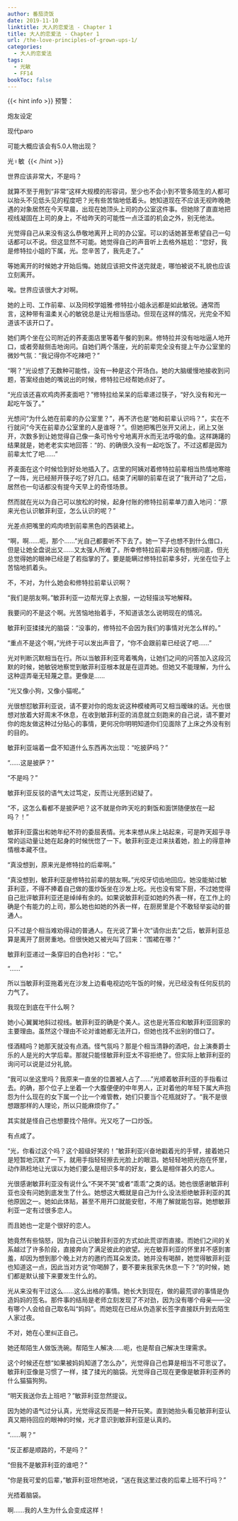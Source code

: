 ```yaml
---
author: 番茄烫饭
date: 2019-11-10
linktitle: 大人的恋爱法 - Chapter 1
title: 大人的恋爱法 - Chapter 1
url: /the-love-principles-of-grown-ups-1/
categories:
  - 大人的恋爱法
tags:
  - 光敏
  - FF14
bookToc: false
---
```


{{< hint info >}}
预警：

炮友设定 

现代paro

可能大概应该会有5.0人物出现？

光♀敏 
{{< /hint >}}

<!--more-->


世界应该非常大，不是吗？

就算不至于用到“非常”这样大规模的形容词，至少也不会小到不管多陌生的人都可以抬头不见低头见的程度吧？光有些苦恼地低着头。她知道现在不应该无视昨晚艳遇的对象居然在今天早晨，出现在她顶头上司的办公室这件事。但她除了直直地把视线凝固在上司的身上，不给昨天的可能性一点泛滥的机会之外，别无他法。

光觉得自己从来没有这么恭敬地离开上司的办公室。可以的话她甚至希望自己一句话都可以不说。但这显然不可能。她觉得自己的声音听上去格外尴尬：“您好，我是修特拉小姐的下属，光。您辛苦了，我先走了。”

等她离开的时候她才开始后悔。她就应该把文件送完就走，哪怕被说不礼貌也应该立刻离开。

唉。世界应该很大才对啊。

她的上司、工作前辈、以及同校学姐雅·修特拉小姐永远都是如此敏锐。通常而言，这种带有温柔关心的敏锐总是让光相当感动。但现在这样的情况，光完全不知道该不该开口了。

她们两个坐在公司附近的荞麦面店里等着午餐的到来。修特拉并没有咄咄逼人地开口，或者旁敲侧击地询问。自她们两个落座，光的前辈完全没有提上午办公室里的微妙气氛：“我记得你不吃辣吧？”

“啊？”光设想了无数种可能性，没有一种是这个开场白。她的大脑缓慢地接收到问题，答案经由她的嘴说出的时候，修特拉已经帮她点好了。

“光应该还喜欢鸡肉荞麦面吧？”修特拉给呆呆的后辈递过筷子，“好久没有和光一起吃午饭了。”

光想问“为什么她在前辈的办公室里？”，再不济也是“她和前辈认识吗？”，实在不行就问“今天在前辈办公室里的人是谁呀？”。但她把嘴巴张开又闭上，闭上又张开，次数多到让她觉得自己像一条可怜兮兮地离开水而无法呼吸的鱼。这样踌躇的结果就是，她老老实实地回答：“的、的确很久没有一起吃饭了。不过这都是因为前辈太忙了吧……”

荞麦面在这个时候恰到好处地插入了。店里的阿姨对着修特拉前辈相当热情地寒暄了一阵，光已经掰开筷子吃了好几口。结束了闲聊的前辈在说了“我开动了”之后，居然也一句话都没有提今天早上的奇怪场景。

然而就在光以为自己可以放松的时候，起身付账的修特拉前辈单刀直入地问：“原来光也认识敏菲利亚，怎么认识的呢？”

光差点把嘴里的鸡肉喷到前辈黑色的西装裙上。

“啊，啊……呃，那个……”光自己都要听不下去了。她一下子也想不到什么借口，但是让她全盘说出又……又太强人所难了。所幸修特拉前辈并没有刨根问底，但光总觉得她的眼神已经是了若指掌的了。要是能瞒过修特拉前辈多好，光坐在位子上苦恼地抓着头。

不，不对，为什么她会和修特拉前辈认识啊？

“我们是朋友啊。”敏菲利亚一边帮光穿上衣服，一边轻描淡写地解释。

我要问的不是这个啊。光苦恼地抬着手，不知道该怎么说明现在的情况。

敏菲利亚揉揉光的脑袋：“没事的，修特拉不会因为我们的事情对光怎么样的。”

“重点不是这个啊，”光终于可以发出声音了，“你不会跟前辈已经说了吧……”

光对判断沉默相当在行。所以当敏菲利亚弯着嘴角，让她们之间的问答加入这段沉默的时候，她敏锐地察觉到敏菲利亚根本就是在逗弄她。但她又不能理解，为什么这种逗弄毫无轻蔑之意。更像是……

“光又像小狗，又像小猫呢。”

光很想怼敏菲利亚说，请不要对你的炮友说这种模棱两可又相当暧昧的话。光也很想对放着大好周末不休息，在收到敏菲利亚的消息就立刻跑来的自己说，请不要对你的炮友做这种过分贴心的事情，更何况你明明知道你们见面除了上床之外没有别的目的。

敏菲利亚端着一盘不知道什么东西再次出现：“吃披萨吗？”

“……这是披萨？”

“不是吗？”

敏菲利亚反驳的语气太过笃定，反而让光感到迟疑了。

“不，这怎么看都不是披萨吧？这不就是你昨天吃的剩饭和面饼随便放在一起吗？！”

敏菲利亚露出和她年纪不符的委屈表情。光本来想从床上站起来，可是昨天超乎寻常的运动量让她在起身的时候恍惚了一下。敏菲利亚走过来扶着她，脸上的得意神情根本藏不住。

“真没想到，原来光是修特拉的后辈啊。”

“真没想到，敏菲利亚是修特拉前辈的朋友啊。”光咬牙切齿地回应。她没能拗过敏菲利亚，不得不捧着自己做的蛋炒饭坐在沙发上吃。光也没有常下厨，不过她觉得自己批评敏菲利亚还是绰绰有余的。如果说敏菲利亚如她的外表一样，在工作上的确是个有能力的上司，那么她也如她的外表一样，在厨房里是个不敢轻举妄动的普通人。

只不过是个相当难劝得动的普通人。在光说了第十次“请你出去”之后，敏菲利亚总算是离开了厨房重地。但很快她又被光叫了回来：“围裙在哪？”

敏菲利亚递过一条穿旧的白色衬衫：“它。”

“……”

所以当敏菲利亚拖着光在沙发上边看电视边吃午饭的时候，光已经没有任何反抗的力气了。

我现在到底在干什么啊？

她小心翼翼地斜过视线。敏菲利亚的确是个美人。这也是光答应和敏菲利亚回家的主要理由。虽然这个理由不论对谁她都无法开口，但她也找不出别的借口了。

怪酒精吗？她那天就没有点酒。怪气氛吗？那是个相当清静的酒吧，台上演奏爵士乐的人是光的大学后辈。那就只能怪敏菲利亚太不容拒绝了。但实际上敏菲利亚的询问可以说是过分礼貌。

“我可以坐这里吗？我原来一直坐的位置被人占了……”光顺着敏菲利亚的手指看过去。的确，那个位子上坐着一个大腹便便的中年男人，正对着他的年轻下属大声抱怨为什么现在的女下属一个比一个难管教，她们只要当个花瓶就好了。“我不是很想跟那样的人理论，所以只能麻烦你了。”

其实就是怪自己也想要找个陪伴。光又吃了一口炒饭。

有点咸了。

“光，你看过这个吗？这个超级好笑的！”敏菲利亚兴奋地戳着光的手臂，接着她只是短暂地沉默了一下，就用手指轻轻擦去光脸上的眼泪。她轻轻地把光抱在怀里，动作熟稔地让光误以为她们要么是相识多年的好友，要么是相伴甚久的恋人。

光很感谢敏菲利亚没有说什么“不哭不哭”或者“乖乖”之类的话。她也很感谢敏菲利亚也没有问她到底发生了什么。她想这大概就是自己为什么没法拒绝敏菲利亚的其他原因之一。她如此体贴，甚至不用开口就能安慰，不用了解就能包容。她想敏菲利亚一定有过很多恋人。

而且她也一定是个很好的恋人。

她竟然有些恼怒，因为自己认识敏菲利亚的方式如此荒谬而直接。而她们之间的关系越过了许多阶段，直接奔向了满足彼此的欲望。光在敏菲利亚的怀里并不感到害羞，却因为想到那个晚上对方的邀约而耳朵发烫。她并没有喝醉，她觉得敏菲利亚也知道这一点，因此当对方说“你喝醉了，要不要来我家先休息一下？”的时候，她们都是默认接下来要发生什么的。

光从来没有干过这么……这么出格的事情。她长大到现在，做的最荒谬的事情是伪造妈妈的签名。那件事的结局是老师立刻发现了不对劲，因为没有哪个母亲——没有哪个人会给自己取名叫“妈妈”。而她现在已经从伪造家长签字直接跃升到去陌生人家过夜。

不对，她在心里纠正自己。

她还帮陌生人做饭洗碗。帮陌生人解决……呃，也是帮自己解决生理需求。

这个时候还在想“如果被妈妈知道了怎么办”，光觉得自己也算是相当不可思议了。敏菲利亚像是习惯了一样，揉了揉光的脑袋。光觉得自己现在更像是敏菲利亚养的什么猫猫狗狗。

“明天我送你去上班吧？”敏菲利亚忽然提议。

因为她的语气过分认真，光觉得这反而是一种开玩笑。直到她抬头看见敏菲利亚认真又期待回应的眼神的时候，光才意识到敏菲利亚是认真的。

“……啊？”

“反正都是顺路的，不是吗？”

“但我不是敏菲利亚的谁吧？”

“你是我可爱的后辈，”敏菲利亚坦然地说，“送在我这里过夜的后辈上班不行吗？”

光捂着脑袋。

啊……我的人生为什么会变成这样！

